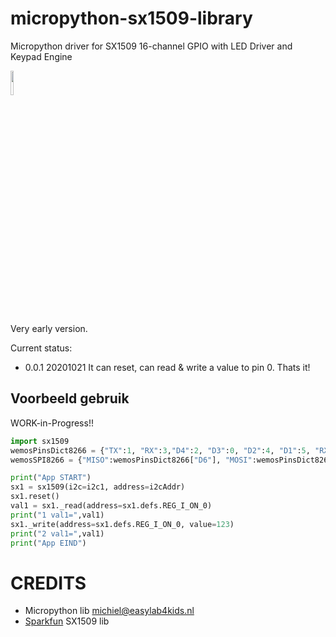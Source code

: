 # micropython-sx1509-library
Micropython driver for SX1509 16-channel GPIO with LED Driver and Keypad Engine

<img src="https://cdn.sparkfun.com/r/500-500/assets/parts/1/0/9/5/6/13601-01.jpg" width="10%" hieght="10%">

Very early version.

Current status:
- 0.0.1 20201021 It can reset, can read & write a value to pin 0. Thats it!

## Voorbeeld gebruik
WORK-in-Progress!!

```python
import sx1509
wemosPinsDict8266 = {"TX":1, "RX":3,"D4":2, "D3":0, "D2":4, "D1":5, "RX":3, "TX":1, "D8":15, "D7":13, "D6":12, "D5":14, "D0":16, "SCL":5, "SDA":4}
wemosSPI8266 = {"MISO":wemosPinsDict8266["D6"], "MOSI":wemosPinsDict8266["D7"], "SCK":wemosPinsDict8266["D5"], "CSN":wemosPinsDict8266["D4"], "CE":wemosPinsDict8266["D3"]}

print("App START")
sx1 = sx1509(i2c=i2c1, address=i2cAddr)
sx1.reset()
val1 = sx1._read(address=sx1.defs.REG_I_ON_0)
print("1 val1=",val1)
sx1._write(address=sx1.defs.REG_I_ON_0, value=123)
print("2 val1=",val1)
print("App EIND")

```

# CREDITS
- Micropython lib michiel@easylab4kids.nl
- <a href="https://learn.sparkfun.com/tutorials/sx1509-io-expander-breakout-hookup-guide">Sparkfun</a> SX1509 lib

